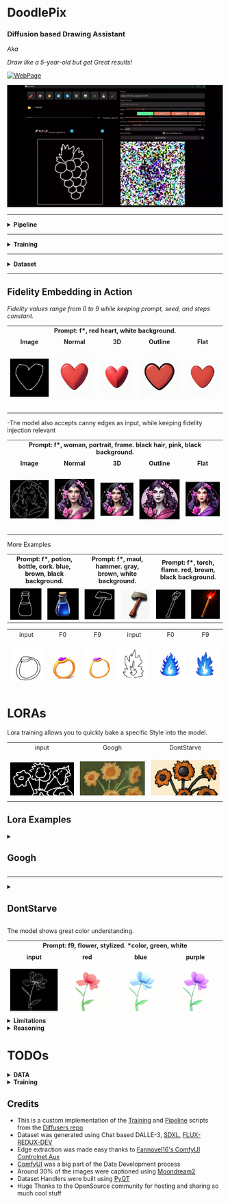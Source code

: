 <h1>DoodlePix</h1>
<h3>Diffusion based Drawing Assistant</h3>

<p><em>Aka</em></p>

<p><em>Draw like a 5-year-old but get Great results!</em></p>

[![WebPage](https://img.shields.io/badge/Web-Page-green)](https://scaryplasmon.github.io/DoodlePix/)


<p>
  <a href="assets/DoodlePixy.gif">
    <img src="assets/DoodlePixy.gif" alt="Doodle">
    </a>
</p>

<hr>

<details>
  <summary><strong>Pipeline</strong></summary>
  <ul>
    <li><strong>Inference:</strong> fits in &lt; 4GB</li> <li><strong>Resolution:</strong> 512x512px</li>
    <li><strong>Speed:</strong> ~15 steps/second</li>
  </ul>
</details>

<hr>

<details>
  <summary><strong>Training</strong></summary>
  <ul>
    <li><strong>Base Model:</strong> <a href="https://huggingface.co/stabilityai/stable-diffusion-2-1">StableDiffusion 2.1</a></li>
    <li><strong>Training Requirements:</strong> &lt; 14GB</li> <li><strong>Setup:</strong> NVIDIA RTX4070 </li>
  </ul>
  <p>
    <img src="assets/DoodlePix.png" alt="Training Loop" style="width:100%; height:auto; object-fit:contain;">
  </p>
  <p>
    The model is trained using the InstructPix2Pix pipeline modified with the addition of a Multilayer Perceptron (FidelityMLP). The training loop processes input_image, edited_target_image and text_prompt with embedded fidelity <code>f[0-9]</code>. Input images are encoded into the latent space (VAE encoding), The prompt is processed by a CLIP text encoder, and the extracted fidelity value ($F \in [0.0, 0.9]$) generates a corresponding fidelity embedding (through the FidelityMLP).
  </p>
  <p>
    The core diffusion process trains a U-Net to predict the noise ($\epsilon$) added to the VAE-encoded <em>edited target</em> latents. Then U-Net is conditioned on both the fidelity injected text embeddings (via cross-attention) and the VAE-encoded <em>input image</em> (doodles) latents.
  </p>
  <p>
    The optimization combines two loss terms:
  </p>
  <ol>
    <li>A reconstruction loss ($||\epsilon - \epsilon_\theta||^2$), minimizing the MSE between the sampled noise ($\epsilon$) and the U-Net's predicted noise ($\epsilon_\theta$).</li>
    <li>A fidelity-aware L1 loss, calculated on decoded images ($P_{i}$), which balances adherence to the original input ($O_{i}$) and the edited target ($E_{i}$) based on the normalized fidelity value $F$: $F \cdot L1(P_{i}, O_{i}) + (1 - F) \cdot L1(P_{i}, E_{i})$.</li>
  </ol>
  <p>
    The total loss drives gradient updates via an AdamW optimizer, simultaneously training the U-Net and the FidelityMLP.
  </p>
</details>

<hr>

<details>
  <summary><strong>Dataset</strong></summary>
  <ul>
    <li><strong>Data Size:</strong> ~4.5k images</li>
    <li><strong>Image Generation:</strong> Dalle-3, Flux-Redux-DEV, SDXL</li>
    <li><strong>Edge Extraction:</strong> Canny, Fake Scribble, Scribble Xdog, HED soft edge, Manual</li>
    <li><strong>Doodles</strong> were hand-drawn and compose about 20% of the edges</li>
  </ul>
</details>

<hr>

<h2>Fidelity Embedding in Action</h2>
<p><em>Fidelity values range from 0 to 9 while keeping prompt, seed, and steps constant.</em></p>

<table style="width:100%; table-layout: fixed;">
  <tbody>
    <tr>
      <td colspan="5" style="text-align:center; font-weight:bold; font-size:0.9rem; padding-bottom:8px;">
        Prompt: f*, red heart, white background.
      </td>
    </tr>
    <tr>
      <td style="text-align:center;">
        <strong>Image</strong><br>
        <img src="assets/heart.png" alt="Heart Image" style="width:150px; height:150px; object-fit:contain;">
      </td>
      <td style="text-align:center;">
        <strong>Normal</strong><br>
        <img src="assets/Heart.gif" alt="Heart Normal" style="width:150px; height:150px; object-fit:contain;">
      </td>
      <td style="text-align:center;">
        <strong>3D</strong><br>
        <img src="assets/Heart3D.gif" alt="Heart 3D" style="width:150px; height:150px; object-fit:contain;">
      </td>
      <td style="text-align:center;">
        <strong>Outline</strong><br>
        <img src="assets/HeartOutline.gif" alt="Heart Outline" style="width:150px; height:150px; object-fit:contain;">
      </td>
      <td style="text-align:center;">
        <strong>Flat</strong><br>
        <img src="assets/HeartFlat.gif" alt="Heart Flat" style="width:150px; height:150px; object-fit:contain;">
      </td>
    </tr>
  </tbody>
</table>

<p>-The model also accepts canny edges as input, while keeping fidelity injection relevant</p>

<table style="width:100%; table-layout: fixed;">
  <tbody>
    <tr>
      <td colspan="5" style="text-align:center; font-weight:bold; font-size:0.9rem; padding-bottom:8px;">
        Prompt: f*, woman, portrait, frame. black hair, pink, black background.
      </td>
    </tr>
    <tr>
      <td style="text-align:center;">
        <strong>Image</strong><br>
        <img src="assets/woman.png" alt="Woman Image" style="width:150px; height:150px; object-fit:contain;">
      </td>
      <td style="text-align:center;">
        <strong>Normal</strong><br>
        <img src="assets/WomanNormal.gif" alt="Woman Normal" style="width:150px; height:150px; object-fit:contain;">
      </td>
      <td style="text-align:center;">
        <strong>3D</strong><br>
        <img src="assets/Woman3D.gif" alt="Woman 3D" style="width:150px; height:150px; object-fit:contain;">
      </td>
      <td style="text-align:center;">
        <strong>Outline</strong><br>
        <img src="assets/WomanOutline.gif" alt="Woman Outline" style="width:150px; height:150px; object-fit:contain;">
      </td>
      <td style="text-align:center;">
        <strong>Flat</strong><br>
        <img src="assets/WomanFlat.gif" alt="Woman Flat" style="width:150px; height:150px; object-fit:contain;">
      </td>
    </tr>
  </tbody>
</table>

<p>More Examples</p>

<table style="width:100%; table-layout: fixed;">
  <tbody>
    <tr>
      <td colspan="2" style="text-align:center; font-weight:bold; font-size:0.9rem; padding-bottom:8px;">
        Prompt: f*, potion, bottle, cork. blue, brown, black background.
      </td>
      <td colspan="2" style="text-align:center; font-weight:bold; font-size:0.9rem; padding-bottom:8px;">
        Prompt: f*, maul, hammer. gray, brown, white background.
      </td>
      <td colspan="2" style="text-align:center; font-weight:bold; font-size:0.9rem; padding-bottom:8px;">
        Prompt: f*, torch, flame. red, brown, black background.
      </td>
    </tr>
    <tr>
      <td style="text-align:center;">
        <img src="assets/potion.png" alt="Potion Image" style="width:100%; max-width:150px; height:auto; object-fit:contain;">
      </td>
      <td style="text-align:center;">
        <img src="assets/PotionSingle.gif" alt="Potion Normal" style="width:100%; max-width:150px; height:auto; object-fit:contain;">
      </td>
      <td style="text-align:center;">
        <img src="assets/maul.png" alt="Maul Image" style="width:100%; max-width:150px; height:auto; object-fit:contain;">
      </td>
      <td style="text-align:center;">
        <img src="assets/maulNormal.gif" alt="Maul Normal" style="width:100%; max-width:150px; height:auto; object-fit:contain;">
      </td>
      <td style="text-align:center;">
        <img src="assets/torch.png" alt="Torch Image" style="width:100%; max-width:150px; height:auto; object-fit:contain;">
      </td>
      <td style="text-align:center;">
        <img src="assets/TorchSingle.gif" alt="Torch Normal" style="width:100%; max-width:150px; height:auto; object-fit:contain;">
      </td>
    </tr>
  </tbody>
</table>

<table style="width:100%; height: 140px; table-layout: fixed;">
  <tbody>
    <tr>
      <td colspan="6" style="text-align:center; font-weight:italic; font-size:0.9rem; padding-bottom:0px;">
        </td>
    </tr>
    <tr>
      <td style="text-align:center;">
        input<br>
        <img src="assets/ringIn.png" alt="Input" style="width:120px; height:120px; object-fit:contain;">
      </td>
      <td style="text-align:center;">
        F0<br>
        <img src="assets/ringF0.webp" alt="Googh" style="width:120px; height:120px; object-fit:contain;">
      </td>
      <td style="text-align:center;">
        F9<br>
        <img src="assets/ringF9.webp" alt="DontStarve" style="width:120px; height:120px; object-fit:contain;">
      </td>
      <td style="text-align:center;">
        input<br>
        <img src="assets/fireIn.png" alt="Input" style="width:120px; height:120px; object-fit:contain;">
      </td>
      <td style="text-align:center;">
        F0<br>
        <img src="assets/fireF0.webp" alt="Googh" style="width:120px; height:120px; object-fit:contain;">
      </td>
      <td style="text-align:center;">
        F9<br>
        <img src="assets/fireF9.webp" alt="DontStarve" style="width:120px; height:120px; object-fit:contain;">
      </td>
    </tr>
  </tbody>
</table>

<h1>LORAs</h1>
<p>Lora training allows you to quickly bake a specific Style into the model.</p>

<table style="width:100%; height: 124px; table-layout: fixed;">
  <tbody>
    <tr>
      <td colspan="3" style="text-align:center; font-weight:italic; font-size:0.9rem; padding-bottom:0px;">
        </td>
    </tr>
    <tr>
      <td style="text-align:center;">
        input<br>
        <img src="assets/Googh/sunflower_DR.png" alt="Input" style="width:200px; height:200px; object-fit:contain;">
      </td>
      <td style="text-align:center;">
        Googh<br>
        <img src="assets/Googh/sunflower_0.png" alt="Googh" style="width:200px; height:200px; object-fit:contain;">
      </td>
      <td style="text-align:center;">
        DontStarve<br>
        <img src="assets/DontStarve/SunFlowers_4.png" alt="DontStarve" style="width:200px; height:200px; object-fit:contain;">
      </td>
    </tr>
    <tr>
      <td style="text-align:center;">
        input<br>
        <img src="assets/Googh/gift_DR.png" alt="Input" style="width:200px; height:200px; object-fit:contain;">
      </td>
      <td style="text-align:center;">
        Googh<br>
        <img src="assets/Googh/gift_3.png" alt="Googh" style="width:200px; height:200px; object-fit:contain;">
      </td>
      <td style="text-align:center;">
        DontStarve<br>
        <img src="assets/DontStarve/gift_20.png" alt="DontStarve" style="width:200px; height:200px; object-fit:contain;">
      </td>
    </tr>
  </tbody>
</table>

<hr>

<h2>Lora Examples</h2>

<details>
<summary><h2>Googh</h2></summary>
  <p>Loras retains Styles and Fidelity injection from DoodlePix</p>
  
  <table style="width:100%; height: 124px; table-layout: fixed;">
    <tbody>
      <tr>
        <td colspan="5" style="text-align:center; font-weight:italic; font-size:0.9rem; padding-bottom:0px;">
          </td>
      </tr>
      <tr>
        <td style="text-align:center;">
          input<br>
          <img src="assets/Googh/man_DR2.png" alt="Input" style="width:150px; height:150px; object-fit:contain;">
        </td>
        <td style="text-align:center;">
          Normal<br>
          <img src="assets/Googh/manNormal.png" alt="Normal" style="width:150px; height:150px; object-fit:contain;">
        </td>
        <td style="text-align:center;">
          3D<br>
          <img src="assets/Googh/man3D.png" alt="3D" style="width:150px; height:150px; object-fit:contain;">
        </td>
        <td style="text-align:center;">
          Outline<br>
          <img src="assets/Googh/manOutline.png" alt="Outline" style="width:150px; height:150px; object-fit:contain;">
        </td>
        <td style="text-align:center;">
          Flat<br>
          <img src="assets/Googh/manFlat.png" alt="Flat" style="width:150px; height:150px; object-fit:contain;">
        </td>
      </tr>
      <tr>
        <td style="text-align:center;">
          Low Fidelity<br>
          <img src="assets/Googh/man_3.png" alt="Low Fidelity" style="width:150px; height:150px; object-fit:contain;">
        </td>
        <td style="text-align:center;">
          High Fidelity<br>
          <img src="assets/Googh/manFidelity7.png" alt="High Fidelity" style="width:150px; height:150px; object-fit:contain;">
        </td>
        <td colspan="3"></td>
      </tr>
    </tbody>
  </table>


  <table style="width:100%; height: 124px; table-layout: fixed;">
    <tbody>
      <tr>
        <td colspan="5" style="text-align:center; font-weight:italic; font-size:0.9rem; padding-bottom:0px;">
          </td>
      </tr>
      <tr>
        <td style="text-align:center;">
          input<br>
          <img src="assets/Googh/gift_DR.png" alt="Input" style="width:150px; height:150px; object-fit:contain;">
        </td>
        <td style="text-align:center;">
          Normal<br>
          <img src="assets/Googh/giftNormal.png" alt="Normal" style="width:150px; height:150px; object-fit:contain;">
        </td>
        <td style="text-align:center;">
          3D<br>
          <img src="assets/Googh/gift3D.png" alt="3D" style="width:150px; height:150px; object-fit:contain;">
        </td>
        <td style="text-align:center;">
          Outline<br>
          <img src="assets/Googh/giftOutline.png" alt="Outline" style="width:150px; height:150px; object-fit:contain;">
        </td>
        <td style="text-align:center;">
          Flat<br>
          <img src="assets/Googh/giftFlat.png" alt="Flat" style="width:150px; height:150px; object-fit:contain;">
        </td>
      </tr>
    </tbody>
  </table>
  
  <p>More Examples:</p>
  
  <table style="width:100%; height: 140px; table-layout: fixed;">
    <tbody>
      <tr>
        <td colspan="3" style="text-align:center; font-weight:italic; font-size:0.9rem; padding-bottom:0px;">
          </td>
      </tr>
      <tr>
        <td style="text-align:center;">
          <img src="assets/Googh/road_DR.png" alt="Input" style="width:200px; height:200px; object-fit:contain;">
        </td>
        <td style="text-align:center;">
          <img src="assets/Googh/road4.png" alt="Normal" style="width:200px; height:200px; object-fit:contain;">
        </td>
        <td style="text-align:center;">
          <img src="assets/Googh/road5.png" alt="3D" style="width:200px; height:200px; object-fit:contain;">
        </td>
      </tr>
      <tr>
        <td style="text-align:center;">
          <img src="assets/Googh/road7.png" alt="Outline" style="width:200px; height:200px; object-fit:contain;">
        </td>
        <td style="text-align:center;">
          <img src="assets/Googh/road6.png" alt="Flat" style="width:200px; height:200px; object-fit:contain;">
        </td>
        <td style="text-align:center;">
          <img src="assets/Googh/road3.png" alt="Flat" style="width:200px; height:200px; object-fit:contain;">
        </td>
      </tr>
    </tbody>
  </table>
  
  <table style="width:100%; height: 140px; table-layout: fixed;">
    <tbody>
      <tr>
        <td colspan="3" style="text-align:center; font-weight:italic; font-size:0.9rem; padding-bottom:0px;">
           </td>
      </tr>
      <tr>
        <td style="text-align:center;">
          <img src="assets/Googh/flower_DR.png" alt="Input" style="width:200px; height:200px; object-fit:contain;">
        </td>
        <td style="text-align:center;">
          <img src="assets/Googh/flower1.png" alt="Normal" style="width:200px; height:200px; object-fit:contain;">
        </td>
        <td style="text-align:center;">
          <img src="assets/Googh/flower2.png" alt="3D" style="width:200px; height:200px; object-fit:contain;">
        </td>
      </tr>
      <tr>
        <td style="text-align:center;">
          <img src="assets/Googh/flower3.png" alt="Outline" style="width:200px; height:200px; object-fit:contain;">
        </td>
        <td style="text-align:center;">
          <img src="assets/Googh/flower4.png" alt="Flat" style="width:200px; height:200px; object-fit:contain;">
        </td>
        <td style="text-align:center;">
          <img src="assets/Googh/flower5.png" alt="Flat" style="width:200px; height:200px; object-fit:contain;">
        </td>
      </tr>
    </tbody>
  </table>
</details>

<hr>

<details>
  <summary><h2>DontStarve</h2></summary>
  
  <table style="width:100%; height: 124px; table-layout: fixed;">
    <tbody>
      <tr>
        <td colspan="5" style="text-align:center; font-weight:italic; font-size:0.9rem; padding-bottom:0px;">
          </td>
      </tr>
      <tr>
        <td style="text-align:center;">
          Flower<br>
          <img src="assets/DontStarve/flower_DR.png" alt="Input" style="width:150px; height:150px; object-fit:contain;">
        </td>
        <td style="text-align:center;">
          <br>
          <img src="assets/DontStarve/flower (1).png" alt="Normal" style="width:150px; height:150px; object-fit:contain;">
        </td>
        <td style="text-align:center;">
          <br>
          <img src="assets/DontStarve/flower (2).png" alt="Normal" style="width:150px; height:150px; object-fit:contain;">
        </td>
        <td style="text-align:center;">
          <br>
          <img src="assets/DontStarve/flower (3).png" alt="Normal" style="width:150px; height:150px; object-fit:contain;">
        </td>
        <td style="text-align:center;">
          <br>
          <img src="assets/DontStarve/flower (4).png" alt="Normal" style="width:150px; height:150px; object-fit:contain;">
        </td>
      </tr>
      <tr>
        <td style="text-align:center;">
          Gift<br>
          <img src="assets/DontStarve/gift_DR.png" alt="Input" style="width:150px; height:150px; object-fit:contain;">
        </td>
        <td style="text-align:center;">
          <br>
          <img src="assets/DontStarve/gift_14.png" alt="Normal" style="width:150px; height:150px; object-fit:contain;">
        </td>
        <td style="text-align:center;">
          <br>
          <img src="assets/DontStarve/gift_15.png" alt="Normal" style="width:150px; height:150px; object-fit:contain;">
        </td>
        <td style="text-align:center;">
          <br>
          <img src="assets/DontStarve/gift_16.png" alt="Normal" style="width:150px; height:150px; object-fit:contain;">
        </td>
        <td style="text-align:center;">
          <br>
          <img src="assets/DontStarve/gift_17.png" alt="Normal" style="width:150px; height:150px; object-fit:contain;">
        </td>
       </tr> <tr>
        <td style="text-align:center;">
          Carrot<br>
          <img src="assets/DontStarve/carrot_DR.png" alt="Input" style="width:150px; height:150px; object-fit:contain;">
        </td>
        <td style="text-align:center;">
          <br>
          <img src="assets/DontStarve/carrot_0.png" alt="Normal" style="width:150px; height:150px; object-fit:contain;">
        </td>
        <td style="text-align:center;">
          <br>
          <img src="assets/DontStarve/carrot_1.png" alt="Normal" style="width:150px; height:150px; object-fit:contain;">
        </td>
        <td style="text-align:center;">
          <br>
          <img src="assets/DontStarve/carrot_4.png" alt="Normal" style="width:150px; height:150px; object-fit:contain;">
        </td>
        <td style="text-align:center;">
          <br>
          <img src="assets/DontStarve/carrot_6.png" alt="Normal" style="width:150px; height:150px; object-fit:contain;">
        </td>
      </tr>
      <tr>
        <td style="text-align:center;">
          Rope<br>
          <img src="assets/DontStarve/rope_DR.png" alt="Input" style="width:150px; height:150px; object-fit:contain;">
        </td>
        <td style="text-align:center;">
          <br>
          <img src="assets/DontStarve/rope_0.png" alt="Normal" style="width:150px; height:150px; object-fit:contain;">
        </td>
        <td style="text-align:center;">
          <br>
          <img src="assets/DontStarve/rope_3.png" alt="Normal" style="width:150px; height:150px; object-fit:contain;">
        </td>
        <td style="text-align:center;">
          <br>
          <img src="assets/DontStarve/rope_4.png" alt="Normal" style="width:150px; height:150px; object-fit:contain;">
        </td>
        <td style="text-align:center;">
          <br>
          <img src="assets/DontStarve/rope_5.png" alt="Normal" style="width:150px; height:150px; object-fit:contain;">
        </td>
      </tr>
      <tr>
        <td style="text-align:center;">
          Potato<br>
          <img src="assets/DontStarve/potato_DR.png" alt="Input" style="width:150px; height:150px; object-fit:contain;">
        </td>
        <td style="text-align:center;">
          <br>
          <img src="assets/DontStarve/potato_0.png" alt="Normal" style="width:150px; height:150px; object-fit:contain;">
        </td>
        <td style="text-align:center;">
          <br>
          <img src="assets/DontStarve/potato_1.png" alt="Normal" style="width:150px; height:150px; object-fit:contain;">
        </td>
        <td style="text-align:center;">
          <br>
          <img src="assets/DontStarve/potato_5.png" alt="Normal" style="width:150px; height:150px; object-fit:contain;">
        </td>
        <td style="text-align:center;">
          <br>
          <img src="assets/DontStarve/potato_6.png" alt="Normal" style="width:150px; height:150px; object-fit:contain;">
        </td>
      </tr>
      <tr>
        <td style="text-align:center;">
          Heart<br>
          <img src="assets/heart.png" alt="Input" style="width:150px; height:150px; object-fit:contain;">
        </td>
        <td style="text-align:center;">
          <br>
          <img src="assets/DontStarve/heart_1.png" alt="Normal" style="width:150px; height:150px; object-fit:contain;">
        </td>
        <td style="text-align:center;">
          <br>
          <img src="assets/DontStarve/heart_0.png" alt="Normal" style="width:150px; height:150px; object-fit:contain;">
        </td>
        <td style="text-align:center;">
          <br>
          <img src="assets/DontStarve/heart_2.png" alt="Normal" style="width:150px; height:150px; object-fit:contain;">
        </td>
        <td style="text-align:center;">
          <br>
          <img src="assets/DontStarve/heart_4.png" alt="Normal" style="width:150px; height:150px; object-fit:contain;">
        </td>
      </tr>
      <tr>
        <td style="text-align:center;">
          Axe<br>
          <img src="assets/axe.png" alt="Input" style="width:150px; height:150px; object-fit:contain;">
        </td>
        <td style="text-align:center;">
          <br>
          <img src="assets/DontStarve/axe_0.png" alt="Normal" style="width:150px; height:150px; object-fit:contain;">
        </td>
        <td style="text-align:center;">
          <br>
          <img src="assets/DontStarve/axe_2.png" alt="Normal" style="width:150px; height:150px; object-fit:contain;">
        </td>
        <td style="text-align:center;">
          <br>
          <img src="assets/DontStarve/axe_3.png" alt="Normal" style="width:150px; height:150px; object-fit:contain;">
        </td>
        <td style="text-align:center;">
          <br>
          <img src="assets/DontStarve/axe_5.png" alt="Normal" style="width:150px; height:150px; object-fit:contain;">
        </td>
      </tr>
      <tr>
        <td style="text-align:center;">
          Potion<br>
          <img src="assets/potion.png" alt="Input" style="width:150px; height:150px; object-fit:contain;">
        </td>
        <td style="text-align:center;">
          <br>
          <img src="assets/DontStarve/potion_0.png" alt="Normal" style="width:150px; height:150px; object-fit:contain;">
        </td>
        <td style="text-align:center;">
          <br>
          <img src="assets/DontStarve/potion_5.png" alt="Normal" style="width:150px; height:150px; object-fit:contain;">
        </td>
        <td style="text-align:center;">
          <br>
          <img src="assets/DontStarve/potion_8.png" alt="Normal" style="width:150px; height:150px; object-fit:contain;">
        </td>
        <td style="text-align:center;">
          <br>
          <img src="assets/DontStarve/potion_10.png" alt="Normal" style="width:150px; height:150px; object-fit:contain;">
        </td>
      </tr>
      <tr>
        <td style="text-align:center;">
          Torch<br>
          <img src="assets/torch.png" alt="Input" style="width:150px; height:150px; object-fit:contain;">
        </td>
        <td style="text-align:center;">
          <br>
          <img src="assets/DontStarve/torch_0.png" alt="Normal" style="width:150px; height:150px; object-fit:contain;">
        </td>
        <td style="text-align:center;">
          <br>
          <img src="assets/DontStarve/torch_1.png" alt="Normal" style="width:150px; height:150px; object-fit:contain;">
        </td>
        <td style="text-align:center;">
          <br>
          <img src="assets/DontStarve/torch_2.png" alt="Normal" style="width:150px; height:150px; object-fit:contain;">
        </td>
        <td style="text-align:center;">
          <br>
          <img src="assets/DontStarve/torch_3.png" alt="Normal" style="width:150px; height:150px; object-fit:contain;">
        </td>
      </tr>
    </tbody>
  </table>
</details>


<p>The model shows great color understanding.</p>

<table style="width:100%; height: 164px; table-layout: fixed;">
  <tbody>
    <tr>
      <td colspan="4" style="text-align:center; font-weight:bold; font-size:0.9rem; padding-bottom:8px;"> Prompt: f9, flower, stylized. *color, green, white
      </td>
    </tr>
    <tr>
      <td style="text-align:center;">
        <strong>input</strong><br>
        <img src="assets/flowerInput.png" alt="Flower Input" style="width:150px; height:150px; object-fit:contain;">
      </td>
      <td style="text-align:center;">
        <strong>red</strong><br>
        <img src="assets/flower2.png" alt="Flower red" style="width:150px; height:150px; object-fit:contain;">
      </td>
      <td style="text-align:center;">
        <strong>blue</strong><br>
        <img src="assets/flower3.png" alt="Flower light blue" style="width:150px; height:150px; object-fit:contain;">
      </td>
      <td style="text-align:center;">
        <strong>purple</strong><br>
        <img src="assets/flower4.png" alt="Flower purple" style="width:150px; height:150px; object-fit:contain;">
      </td>
    </tr>
    <tr>
      <td style="text-align:center;">
        <strong>green</strong><br>
        <img src="assets/flower1.png" alt="Flower green" style="width:150px; height:150px; object-fit:contain;">
      </td>
      <td style="text-align:center;">
        <strong>cyan</strong><br>
        <img src="assets/flower6.png" alt="Flower cyan" style="width:150px; height:150px; object-fit:contain;">
      </td>
      <td style="text-align:center;">
        <strong>yellow</strong><br>
        <img src="assets/flower7.png" alt="Flower light green" style="width:150px; height:150px; object-fit:contain;">
      </td>
      <td style="text-align:center;">
        <strong>orange</strong><br>
        <img src="assets/flower8.png" alt="Flower orange" style="width:150px; height:150px; object-fit:contain;">
      </td>
    </tr>
  </tbody>
</table>

<details>
  <summary><strong>Limitations</strong></summary>
  <ul>
    <li>The <strong>Model</strong> was trained mainly on objects, items. Things rather than Characters.</li>
    <li>It inherits most of the limitations of the StableDiffusion 2.1 model.</li>
  </ul>
</details>

<details>
  <summary><strong>Reasoning</strong></summary>
  <p>
    The objective is to train a model able to take drawings as inputs.
  </p>
  <p>
    While most models and controlnets were trained using canny or similar line extractors as inputs (which focuses on the most prominent lines in an image),
  drawings are made with intention. A few squiggly lines placed in the right place can sometimes deliver a much better idea of what's being represented in the image:
  </p>
  <table style="width: 60%; table-layout: fixed; margin-left: auto; margin-right: auto;"> <tbody>
      <tr>
        <td style="text-align: center;">
          <strong>Drawing</strong><br>
          <img src="assets/alien/alienDrawing.png" alt="Drawing" style="width: 60%; max-width: 240px; height: auto; object-fit: contain;">
        </td>
        <td style="text-align: center;">
          <strong>Canny</strong><br>
          <img src="assets/alien/alienCanny.png" alt="Canny" style="width: 60%; max-width: 240px; height: auto; object-fit: contain;">
        </td>
      </tr>
    </tbody>
  </table>
  <p>
    Although the InstructPix2Pix pipeline supports an ImageGuidance factor to control adherence to the input image, it tends to follow the drawing too strictly at higher values while losing compositional nuances at lower values.
  </p>
</details>

<h1>TODOs</h1>

<details>
  <summary><strong>DATA</strong></summary>
  <ul>
    <li>[ ] Increase amount of hand-drawn line inputs</li>
    <li>[X] Smaller-Bigger subject variations</li>
    <li>[ ] Background Variations</li>
    <li>[ ] Increase Flat style references</li>
    <li>[ ] Improve color matches in prompts</li>
    <li>[ ] Clean up</li>
  </ul>
</details>

<details>
  <summary><strong>Training</strong></summary>
  <ul>
    <li>[X] Release V1</li>
    <li>[ ] Release DoodleCharacters (DoodlePix but for characters)</li>
    <li>[X] Release Training code</li>
    <li>[X] Release Lora Training code</li>
  </ul>
</details>

<h2>Credits</h2>
<ul>
  <li>This is a custom implementation of the <a href="https://github.com/huggingface/diffusers/blob/main/examples/instruct_pix2pix/train_instruct_pix2pix.py">Training</a> and <a href="https://github.com/huggingface/diffusers/blob/main/src/diffusers/pipelines/stable_diffusion/pipeline_stable_diffusion_instruct_pix2pix.py">Pipeline</a> scripts from the <a href="https://github.com/huggingface/diffusers">Diffusers repo</a></li>
  <li>Dataset was generated using Chat based DALLE-3, <a href="https://huggingface.co/stabilityai/stable-diffusion-xl-base-1.0">SDXL</a>, <a href="https://huggingface.co/black-forest-labs/FLUX.1-Redux-dev">FLUX-REDUX-DEV</a></li>
  <li>Edge extraction was made easy thanks to <a href="https://github.com/Fannovel16/comfyui_controlnet_aux">Fannovel16's ComfyUI Controlnet Aux</a></li>
  <li><a href="https://www.comfy.org/">ComfyUI</a> was a big part of the Data Development process</li>
  <li>Around 30% of the images were captioned using <a href="https://huggingface.co/vikhyatk/moondream2">Moondream2</a></li>
  <li>Dataset Handlers were built using <a href="https://doc.qt.io/qtforpython-6/index.html">PyQT</a></li>
  <li>Huge Thanks to the OpenSource community for hosting and sharing so much cool stuff</li>
</ul>

